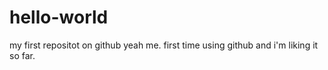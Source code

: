 # hello-world
my first repositot on github
yeah me.  first time using github and i'm liking it so far.
